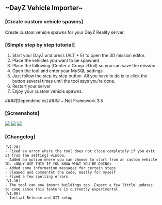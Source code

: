 ## ~DayZ Vehicle Importer~ ##

### [Create custom vehicle spawns] ###

Create custom vehicle spawns for your DayZ Reality server.

### [Simple step by step tutorial] ###

1. 	Start your DayZ and press (ALT + E) to open the 3D mission editor.
1. 	Place the vehicles you want to be spawned
1. 	Place the following (Center > Group >Unit) so you can save the mission
1.	Open the tool and enter your MySQL settings
1. 	Just follow the step by step button. All you have to do is to click the button several times until the tool says you’re done.
1. Restart your server
1.	Enjoy your custom vehicle spawns.


####[Dependencies] ####
~.Net Framework 3.5

### [Screenshots] ###

![](http://db.tt/23jR6sbB)
![](http://db.tt/SeJTMY3c)
![](http://db.tt/rGea02JS)


### [Changelog] ###
    [V1.20]
    - Fixed an error where the tool does not close completely if you exit it from the settings window.
    - Added an option where you can choose to start from an custom vehicle ID. >ONLY USE THIS IF YOU KNOW WHAT YOU'RE DOING<
    - Added some information messages for certain steps
    - Cleaned and commentet the code, mostly for myself
    - Fixed a few spelling errors
    [V1.10]
    - The tool can now import buildings too. Expect a few little updates to come since this feature is currently experimental. 
    [V1.00]
    - Initial Release and GIT setup
